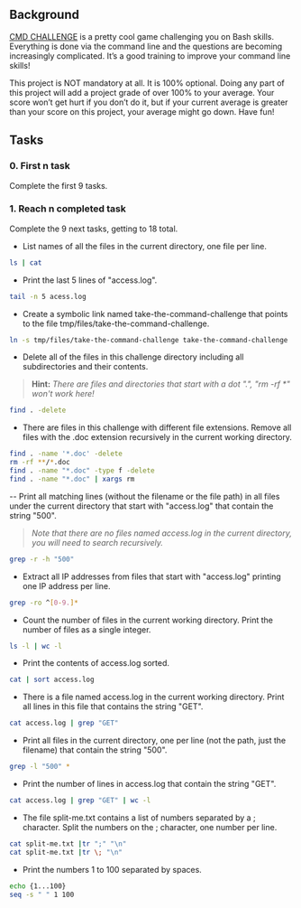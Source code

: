 ## Background

[CMD CHALLENGE](https://intranet.alxswe.com/rltoken/a83_NOBEtXgFr1Yqej0HYA) is a pretty cool game challenging you on Bash skills. Everything is done via the command line and the questions are becoming increasingly complicated. It’s a good training to improve your command line skills!

This project is NOT mandatory at all. It is 100% optional. Doing any part of this project will add a project grade of over 100% to your average. Your score won’t get hurt if you don’t do it, but if your current average is greater than your score on this project, your average might go down. Have fun!

## Tasks

### 0. First n task

Complete the first 9 tasks.

### 1. Reach n completed task

Complete the 9 next tasks, getting to 18 total.

-   List names of all the files in the current directory, one file per line.

```bash
ls | cat
```

-   Print the last 5 lines of "access.log".

```bash
tail -n 5 acess.log
```

-   Create a symbolic link named take-the-command-challenge that points to the file tmp/files/take-the-command-challenge.

```bash
ln -s tmp/files/take-the-command-challenge take-the-command-challenge
```

-   Delete all of the files in this challenge directory including all subdirectories and their contents.

> **Hint:** _There are files and directories that start with a dot ".", "rm -rf \*" won't work here!_

```bash
find . -delete
```

-   There are files in this challenge with different file extensions. Remove all files with the .doc extension recursively in the current working directory.

```bash
find . -name '*.doc' -delete
rm -rf **/*.doc
find . -name "*.doc" -type f -delete
find . -name "*.doc" | xargs rm
```

-- Print all matching lines (without the filename or the file path) in all files under the current directory that start with "access.log" that contain the string "500".

> _Note that there are no files named access.log in the current directory, you will need to search recursively._

```bash
grep -r -h "500"
```

-   Extract all IP addresses from files that start with "access.log" printing one IP address per line.

```bash
grep -ro ^[0-9.]*
```

-   Count the number of files in the current working directory. Print the number of files as a single integer.

```bash
ls -l | wc -l
```

-   Print the contents of access.log sorted.

```bash
cat | sort access.log
```

-   There is a file named access.log in the current working directory. Print all lines in this file that contains the string "GET".

```bash
cat access.log | grep "GET"
```

-   Print all files in the current directory, one per line (not the path, just the filename) that contain the string "500".

```bash
grep -l "500" *
```
- Print the number of lines in access.log that contain the string "GET".
```bash
cat access.log | grep "GET" | wc -l
```

- The file split-me.txt contains a list of numbers separated by a ; character.
Split the numbers on the ; character, one number per line.
```bash
cat split-me.txt |tr ";" "\n"
cat split-me.txt |tr \; "\n"
```

- Print the numbers 1 to 100 separated by spaces.
```bash
echo {1...100}
seq -s " " 1 100
```
